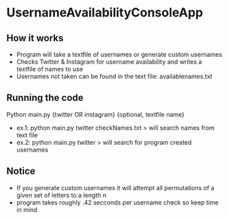 # UsernameAvailabilityConsoleApp

## How it works
* Program will take a textfile of usernames or generate custom usernames
* Checks Twitter & Instagram for username availability and writes a textfile of names to use
* Usernames not taken can be found in the text file: availablenames.txt

## Running the code
Python main.py {twitter OR instagram} {optional, textfile name}
* ex.1: python main.py twitter checkNames.txt > will search names from text file
* ex.2: python main.py twitter                > will search for program created usernames

## Notice
* If you generate custom usernames it will attempt all permutations of a given set of letters to a length n
* program takes roughly .42 secconds per username check so keep time in mind
